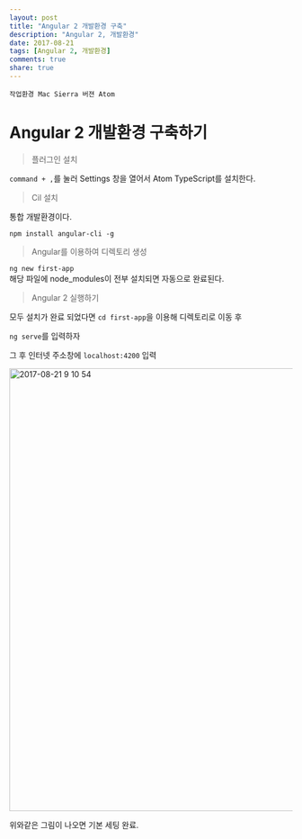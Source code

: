 ```yaml
---
layout: post
title: "Angular 2 개발환경 구축"
description: "Angular 2, 개발환경"
date: 2017-08-21
tags: [Angular 2, 개발환경]
comments: true
share: true
---
```


``
작업환경
Mac Sierra 버젼
Atom
``

# Angular 2 개발환경 구축하기  

> 플러그인 설치  

`command + ,`를 눌러 Settings 창을 열어서 Atom TypeScript를 설치한다.  

> Cil 설치  

통합 개발환경이다. 

`npm install angular-cli -g`

> Angular를 이용하여 디렉토리 생성  

`ng new first-app`  
해당 파일에 node_modules이 전부 설치되면 자동으로 완료된다.  

> Angular 2 실행하기  

모두 설치가 완료 되었다면
`cd first-app`을 이용해 디렉토리로 이동 후 

`ng serve`를 입력하자  

그 후 인터넷 주소창에 `localhost:4200` 입력

<img width="787" alt="2017-08-21 9 10 54" src="https://user-images.githubusercontent.com/25549306/29518669-4ad7ff36-86b5-11e7-87bb-199200db6ac9.png">

위와같은 그림이 나오면 기본 세팅 완료.  



   